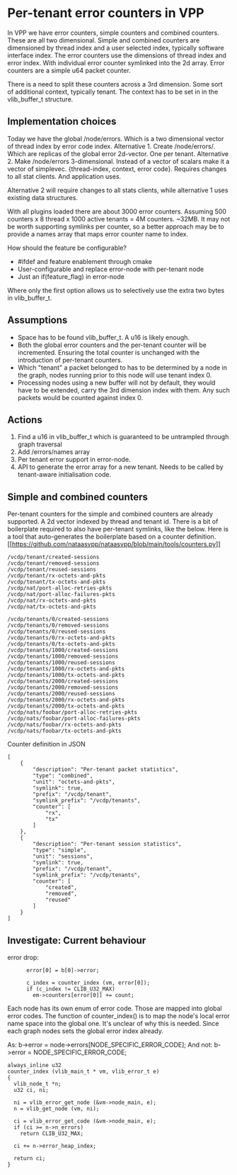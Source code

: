 # Per-tenant error counters in VPP

In VPP we have error counters, simple counters and combined counters. These are all two dimensional. Simple and combined counters are dimensioned
by thread index and a user selected index, typically software interface index. The error counters use the dimensions of thread index and error index.
With individual error counter symlinked into the 2d array.
Error counters are a simple u64 packet counter.

There is a need to split these counters across a 3rd dimension. Some sort of additional context, typically tenant.
The context has to be set in in the vlib_buffer_t structure.

## Implementation choices
Today we have the global /node/errors. Which is a two dimensional vector of thread index by error code index.
Alternative 1. Create /node/errors/<n>. Which are replicas of the global error 2d-vector. One per tenant.
Alternative 2. Make /node/errors 3-dimensional. Instead of a vector of scalars make it a vector of simplevec. {thread-index, context, error code}.
Requires changes to all stat clients. And application uses.

Alternative 2 will require changes to all stats clients, while alternative 1 uses existing data structures.

With all plugins loaded there are about 3000 error counters. Assuming 500 counters x 8 thread x 1000 active tenants = 4M counters. ~32MB.
It may not be worth supporting symlinks per counter, so a better approach may be to provide a names array that maps error counter name to index.

How should the feature be configurable?
 - #ifdef and feature enablement through cmake
 - User-configurable and replace error-node with per-tenant node
 - Just an if(feature_flag) in error-node

Where only the first option allows us to selectively use the extra two bytes in vlib_buffer_t.

## Assumptions
- Space has to be found vlib_buffer_t. A u16 is likely enough.
- Both the global error counters and the per-tenant counter will be incremented. Ensuring the total counter is unchanged with the introduction of per-tenant counters.
- Which "tenant" a packet belonged to has to be determined by a node in the graph, nodes running prior to this node will use tenant index 0.
- Processing nodes using a new buffer will not by default, they would have to be extended, carry the 3rd dimension index with them.
  Any such packets would be counted against index 0.

## Actions
1. Find a u16 in vlib_buffer_t which is guaranteed to be untrampled through graph traversal
2. Add /errors/names array
3. Per tenant error support in error-node.
4. API to generate the error array for a new tenant. Needs to be called by tenant-aware initialisation code.

## Simple and combined counters

Per-tenant counters for the simple and combined counters are already supported.
A 2d vector indexed by thread and tenant id. There is a bit of boilerplate required to also have per-tenant symlinks, like the below.
Here is a tool that auto-generates the boilerplate based on a counter definition.
[[https://github.com/nataasvpp/nataasvpp/blob/main/tools/counters.py]]

```
/vcdp/tenant/created-sessions
/vcdp/tenant/removed-sessions
/vcdp/tenant/reused-sessions
/vcdp/tenant/rx-octets-and-pkts
/vcdp/tenant/tx-octets-and-pkts
/vcdp/nat/port-alloc-retries-pkts
/vcdp/nat/port-alloc-failures-pkts
/vcdp/nat/rx-octets-and-pkts
/vcdp/nat/tx-octets-and-pkts

/vcdp/tenants/0/created-sessions
/vcdp/tenants/0/removed-sessions
/vcdp/tenants/0/reused-sessions
/vcdp/tenants/0/rx-octets-and-pkts
/vcdp/tenants/0/tx-octets-and-pkts
/vcdp/tenants/1000/created-sessions
/vcdp/tenants/1000/removed-sessions
/vcdp/tenants/1000/reused-sessions
/vcdp/tenants/1000/rx-octets-and-pkts
/vcdp/tenants/1000/tx-octets-and-pkts
/vcdp/tenants/2000/created-sessions
/vcdp/tenants/2000/removed-sessions
/vcdp/tenants/2000/reused-sessions
/vcdp/tenants/2000/rx-octets-and-pkts
/vcdp/tenants/2000/tx-octets-and-pkts
/vcdp/nats/foobar/port-alloc-retries-pkts
/vcdp/nats/foobar/port-alloc-failures-pkts
/vcdp/nats/foobar/rx-octets-and-pkts
/vcdp/nats/foobar/tx-octets-and-pkts
```

Counter definition in JSON

```
[
	{
		"description": "Per-tenant packet statistics",
		"type": "combined",
		"unit": "octets-and-pkts",
		"symlink": true,
		"prefix": "/vcdp/tenant",
		"symlink_prefix": "/vcdp/tenants",
		"counter": [
			"rx",
			"tx"
		]
	},
	{
		"description": "Per-tenant session statistics",
		"type": "simple",
		"unit": "sessions",
		"symlink": true,
		"prefix": "/vcdp/tenant",
		"symlink_prefix": "/vcdp/tenants",
		"counter": [
			"created",
			"removed",
			"reused"
		]
	}
]
```

## Investigate: Current behaviour

error drop:
```
      error[0] = b[0]->error;

      c_index = counter_index (vm, error[0]);
      if (c_index != CLIB_U32_MAX)
      	em->counters[error[0]] += count;
```

Each node has its own enum of error code. Those are mapped into global error codes.
The function of counter_index() is to map the node's local error name space into the global one.
It's unclear of why this is needed. Since each graph nodes sets the global error index already.

As: b->error = node->errors[NODE_SPECIFIC_ERROR_CODE];
And not: b->error = NODE_SPECIFIC_ERROR_CODE;


```
always_inline u32
counter_index (vlib_main_t * vm, vlib_error_t e)
{
  vlib_node_t *n;
  u32 ci, ni;

  ni = vlib_error_get_node (&vm->node_main, e);
  n = vlib_get_node (vm, ni);

  ci = vlib_error_get_code (&vm->node_main, e);
  if (ci >= n->n_errors)
    return CLIB_U32_MAX;

  ci += n->error_heap_index;

  return ci;
}
```

